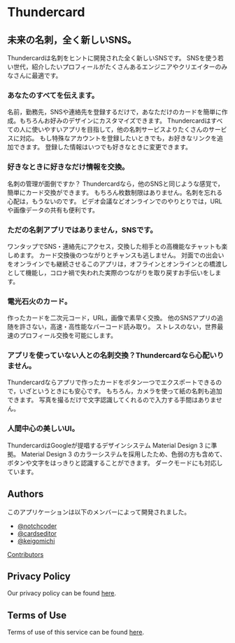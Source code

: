 # Thundercard

## 未来の名刺，全く新しいSNS。

Thundercardは名刺をヒントに開発された全く新しいSNSです。
SNSを使う若い世代，紹介したいプロフィールがたくさんあるエンジニアやクリエイターのみなさんに最適です。


### あなたのすべてを伝えます。

名前，勤務先，SNSや連絡先を登録するだけで，あなただけのカードを簡単に作成。もちろんお好みのデザインにカスタマイズできます。
Thundercardはすべての人に使いやすいアプリを目指して，他の名刺サービスよりたくさんのサービスに対応。
もし特殊なアカウントを登録したいときでも，お好きなリンクを追加できます。
登録した情報はいつでも好きなときに変更できます。


### 好きなときに好きなだけ情報を交換。

名刺の管理が面倒ですか？
Thundercardなら，他のSNSと同じような感覚で，簡単にカード交換ができます。
もちろん枚数制限はありません。名刺を忘れる心配は，もうないのです。
ビデオ会議などオンラインでのやりとりでは，URLや画像データの共有も便利です。


### ただの名刺アプリではありません，SNSです。

ワンタップでSNS・連絡先にアクセス，交換した相手との高機能なチャットも楽しめます。
カード交換後のつながりとチャンスも逃しません。
対面での出会いをオンラインでも継続させるこのアプリは，オフラインとオンラインとの橋渡しとして機能し，コロナ禍で失われた実際のつながりを取り戻すお手伝いをします。


### 電光石火のカード。

作ったカードを二次元コード，URL，画像で素早く交換。
他のSNSアプリの追随を許さない，高速・高性能なバーコード読み取り。
ストレスのない，世界最速のプロフィール交換を可能にします。


### アプリを使っていない人との名刺交換？Thundercardなら心配いりません。

Thundercardならアプリで作ったカードをボタン一つでエクスポートできるので，いざというときにも安心です。
もちろん，カメラを使って紙の名刺も追加できます。
写真を撮るだけで文字認識してくれるので入力する手間はありません。


### 人間中心の美しいUI。

ThundercardはGoogleが提唱するデザインシステム Material Design 3 に準拠。
Material Design 3 のカラーシステムを採用したため、色弱の方も含めて、ボタンや文字をはっきりと認識することができます。
ダークモードにも対応しています。

## Authors

このアプリケーションは以下のメンバーによって開発されました。

- [@notchcoder](https://github.com/notchcoder)
- [@cardseditor](https://github.com/cardseditor)
- [@keigomichi](https://github.com/keigomichi)

[Contributors](https://github.com/Dev-roll/thundercard/graphs/contributors)

## Privacy Policy

Our privacy policy can be found [here](https://gajeroll.com/thundercard/thundercard-privacy-policy/).

<!-- ## Privacy Policy

Devroll built the Thundercard app as a Free app. This SERVICE is provided by Devroll at no cost and is intended for use as is.

This page is used to inform visitors regarding our policies with the collection, use, and disclosure of Personal Information if anyone decided to use our Service.

If you choose to use our Service, then you agree to the collection and use of information in relation to this policy. The Personal Information that we collect is used for providing and improving the Service. We will not use or share your information with anyone except as described in this Privacy Policy.

The terms used in this Privacy Policy have the same meanings as in our Terms and Conditions, which are accessible at Thundercard unless otherwise defined in this Privacy Policy.

### Information Collection and Use

For a better experience, while using our Service, we may require you to provide us with certain personally identifiable information. The information that we request will be retained by us and used as described in this privacy policy.

The app does use third-party services that may collect information used to identify you.

Link to the privacy policy of third-party service providers used by the app

*   [Google Play Services](https://www.google.com/policies/privacy/)
*   [Google Analytics for Firebase](https://firebase.google.com/policies/analytics)

### Log Data

We want to inform you that whenever you use our Service, in a case of an error in the app we collect data and information (through third-party products) on your phone called Log Data. This Log Data may include information such as your device Internet Protocol (“IP”) address, device name, operating system version, the configuration of the app when utilizing our Service, the time and date of your use of the Service, and other statistics.

### Cookies

Cookies are files with a small amount of data that are commonly used as anonymous unique identifiers. These are sent to your browser from the websites that you visit and are stored on your device's internal memory.

This Service does not use these “cookies” explicitly. However, the app may use third-party code and libraries that use “cookies” to collect information and improve their services. You have the option to either accept or refuse these cookies and know when a cookie is being sent to your device. If you choose to refuse our cookies, you may not be able to use some portions of this Service.

### Service Providers

We may employ third-party companies and individuals due to the following reasons:

*   To facilitate our Service;
*   To provide the Service on our behalf;
*   To perform Service-related services; or
*   To assist us in analyzing how our Service is used.

We want to inform users of this Service that these third parties have access to their Personal Information. The reason is to perform the tasks assigned to them on our behalf. However, they are obligated not to disclose or use the information for any other purpose.

### Security

We value your trust in providing us your Personal Information, thus we are striving to use commercially acceptable means of protecting it. But remember that no method of transmission over the internet, or method of electronic storage is 100% secure and reliable, and we cannot guarantee its absolute security.

### Links to Other Sites

This Service may contain links to other sites. If you click on a third-party link, you will be directed to that site. Note that these external sites are not operated by us. Therefore, we strongly advise you to review the Privacy Policy of these websites. We have no control over and assume no responsibility for the content, privacy policies, or practices of any third-party sites or services.

### Children’s Privacy

These Services do not address anyone under the age of 13. We do not knowingly collect personally identifiable information from children under 13 years of age. In the case we discover that a child under 13 has provided us with personal information, we immediately delete this from our servers. If you are a parent or guardian and you are aware that your child has provided us with personal information, please contact us so that we will be able to do the necessary actions.

### Changes to This Privacy Policy

We may update our Privacy Policy from time to time. Thus, you are advised to review this page periodically for any changes. We will notify you of any changes by posting the new Privacy Policy on this page.

This policy is effective as of 2022-10-29

### Contact Us

If you have any questions or suggestions about our Privacy Policy, do not hesitate to contact us at devroll.dev@gmail.com.

This privacy policy page was created at [privacypolicytemplate.net](https://privacypolicytemplate.net) and modified/generated by [App Privacy Policy Generator](https://app-privacy-policy-generator.nisrulz.com/) -->

## Terms of Use

Terms of use of this service can be found [here](https://gajeroll.com/thundercard/thundercard-terms-of-use/).

<!-- Thundercardサービス（以下、本サービスという）は、現時点において「Enginner Driven Day エンジニアフレンドリーシティ福岡 開発コンテスト」（以下、当該コンテストという）における審査のみを目的として公開しております。したがって、当該コンテストにおいて本サービスを審査する目的を逸脱して本サービスを使用することは禁止いたします。 -->
